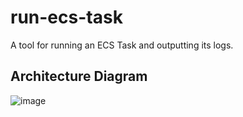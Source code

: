 # run-ecs-task
A tool for running an ECS Task and outputting its logs.

## Architecture Diagram
![image](https://user-images.githubusercontent.com/1695690/63397153-9e85e880-c404-11e9-8c89-c9bdf704c881.png)
